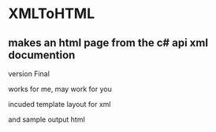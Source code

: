 # XMLToHTML

## makes an html page from the c# api xml documention

version Final

works for me, may work for you

incuded template layout for xml

and sample output html


